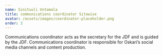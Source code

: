 ```yaml
---
name: Sinituuli Untamala
title: communications coordinator Sitowise
avatar: /assets/images/coordinator-placeholder.png
order: 3
---
```


Communications coordinator acts as the secretary for the JDF and is guided by the JDF. Communications coordinator is responsible for Oskari’s social media channels and content production.
